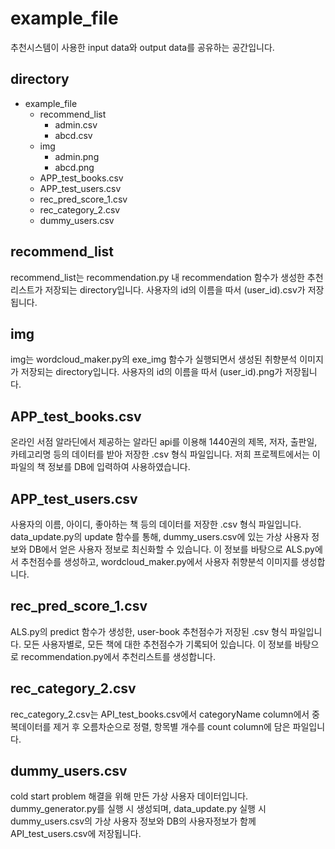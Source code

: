 # example_file
추천시스템이 사용한 input data와 output data를 공유하는 공간입니다.

## directory
+ example_file
    + recommend_list
      + admin.csv
      + abcd.csv
    + img
      + admin.png
      + abcd.png
    + APP_test_books.csv
    + APP_test_users.csv
    + rec_pred_score_1.csv
    + rec_category_2.csv
    + dummy_users.csv

## recommend_list
recommend_list는 recommendation.py 내 recommendation 함수가 생성한 추천리스트가 저장되는 directory입니다.
사용자의 id의 이름을 따서 (user_id).csv가 저장됩니다.

## img
img는 wordcloud_maker.py의 exe_img 함수가 실행되면서 생성된 취향분석 이미지가 저장되는 directory입니다.
사용자의 id의 이름을 따서 (user_id).png가 저장됩니다.

## APP_test_books.csv
온라인 서점 알라딘에서 제공하는 알라딘 api를 이용해 1440권의 제목, 저자, 출판일, 카테고리명 등의 데이터를 받아 저장한 .csv 형식 파일입니다.
저희 프로젝트에서는 이 파일의 책 정보를 DB에 입력하여 사용하였습니다.

## APP_test_users.csv
사용자의 이름, 아이디, 좋아하는 책 등의 데이터를 저장한 .csv 형식 파일입니다.
data_update.py의 update 함수를 통해, dummy_users.csv에 있는 가상 사용자 정보와 DB에서 얻은 사용자 정보로 최신화할 수 있습니다.
이 정보를 바탕으로 ALS.py에서 추천점수를 생성하고, wordcloud_maker.py에서 사용자 취향분석 이미지를 생성합니다.

## rec_pred_score_1.csv
ALS.py의 predict 함수가 생성한, user-book 추천점수가 저장된 .csv 형식 파일입니다.
모든 사용자별로, 모든 책에 대한 추천점수가 기록되어 있습니다.
이 정보를 바탕으로 recommendation.py에서 추천리스트를 생성합니다.

## rec_category_2.csv
rec_category_2.csv는 API_test_books.csv에서 categoryName column에서 중복데이터를 제거 후 오름차순으로 정렬, 항목별 개수를 count column에 담은 파일입니다.

## dummy_users.csv
cold start problem 해결을 위해 만든 가상 사용자 데이터입니다. dummy_generator.py를 실행 시 생성되며, data_update.py 실행 시 dummy_users.csv의 가상 사용자 정보와 DB의 사용자정보가 함께 API_test_users.csv에 저장됩니다.